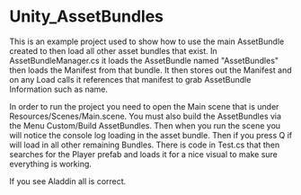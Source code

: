# Unity_AssetBundles

This is an example project used to show how to use the main AssetBundle created to then load all other asset bundles that exist. In AssetBundleManager.cs it loads the AssetBundle named "AssetBundles" then loads the Manifest from that bundle. It then stores out the Manifest and on any Load calls it references that manifest to grab AssetBundle Information such as name.

In order to run the project you need to open the Main scene that is under Resources/Scenes/Main.scene. You must also build the AssetBundles via the Menu Custom/Build AssetBundles. Then when you run the scene you will notice the console log loading in the asset bundle. Then if you press Q if will load in all other remaining Bundles. There is code in Test.cs that then searches for the Player prefab and loads it for a nice visual to make sure everything is working.

If you see Aladdin all is correct.
